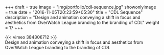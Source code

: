 +++
draft = true
image = "img/portfolio/cdl-sequence.jpg"
showonlyimage = true
date = "2016-11-05T20:23:59+05:30"
title = "CDL Sequence"
description = "Design and animation conveying a shift in focus and aesthetics from OverWatch League branding to the branding of CDL"
weight = 17
+++

{{< vimeo 384306712 >}}  
Design and animation conveying a shift in focus and aesthetics from OverWatch League branding to the branding of CDL 